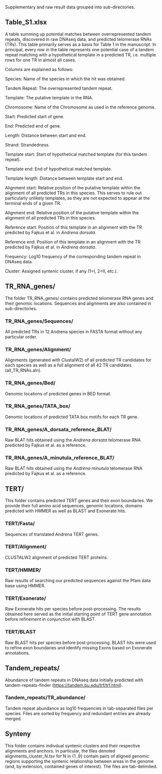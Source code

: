 Supplementary and raw result data grouped into sub-directories.

## Table_S1.xlsx

A table summing up potential matches between overrepresented tandem
repeats, discovered in raw DNAseq data, and predicted telomerase RNAs (TRs).
This table primarily serves as a basis for Table 1 in the manuscript.
In principal, every row in the table represents one potential case of 
a tandem repeat matching with a hypothetical template in a predicted 
TR, i.e. multiple rows for one TR in almost all cases.

Columns are explained as follows:

Species:
Name of the species in which the hit was obtained.

Tandem Repeat:
The overrepresented tandem repeat.

Template:
The putative template in the RNA. 

Chromosome:
Name of the Chromosome as used in the reference genome.

Start:
Predicted start of gene.

End:
Predicted end of gene.

Length:
Distance between start and end.

Strand:
Strandedness.

Template start:
Start of hypothetical matched template (for this tandem repeat).

Template end:
End of hypothetical matched template.

Template length:
Distance between template start and end.

Alignment start:
Relative position of the putative template within the 
alignment of all predicted TRs in this species. This 
serves to rule out particularly unlikely templates, as 
they are not expected to appear at the terminal ends of
a given TR. 

Alignment end:
Relative position of the putative template within the
alignment of all predicted TRs in this species.

Reference start:
Position of this template in an alignment with the TR
predicted by Fajkus et al. in _Andrena dorsata_. 

Reference end:
Position of this template in an alignment with the TR
predicted by Fajkus et al. in _Andrena dorsata_.

Frequency:
Log10 frequency of the corresponding tandem repeat in 
DNAseq data.

Cluster:
Assigned syntenic cluster, if any (1=I, 2=II, etc.).



## TR_RNA_genes/

The folder TR_RNA_genes/ contains predicted telomerase RNA genes and their genomic
locations. Sequences and alignments are also contained in sub-directories.


### TR_RNA_genes/Sequences/
All predicted TRs in 12 Andrena species in FASTA format without any
particular order.

### TR_RNA_genes/Alignment/ 
Alignments (generated with ClustalW2) of all predicted TR candidates for
each species as well as a full alignment of all 42 TR candidates
(all_TR_RNAs.aln). 

### TR_RNA_genes/Bed/
Genomic locations of predicted genes in BED format.

### TR_RNA_genes/TATA_box/
Genomic locations of predicted TATA box motifs for each
TR gene.

### TR_RNA_genes/A_dorsata_reference_BLAT/
Raw BLAT hits obtained using the _Andrena dorsata_
telomerase RNA predicted by Fajkus et al. as a reference. 

### TR_RNA_genes/A_minutula_reference_BLAT/
Raw BLAT hits obtained using the _Andrena minutula_
telomerase RNA predicted by Fajkus et al. as a reference.


## TERT/

This folder contains predicted TERT genes and their exon boundaries.
We provide their full amino acid sequences, genomic locations, domains 
predicted with HMMER as well as BLAST and Exonerate hits.


### TERT/Fasta/
Sequences of translated Andrena TERT genes. 

### TERT/Alignment/
CLUSTALW2 alignment of predicted TERT proteins.

### TERT/HMMER/
Raw results of searching our predicted sequences against
the Pfam data base using HMMER.

### TERT/Exonerate/
Raw Exonerate hits per species before post-processing. 
The results obtained here served as the initial starting
point of TERT gene annotation before refinement in
conjunction with BLAST.

### TERT/BLAST
Raw BLAST hits per species before post-processing.
BLAST hits were used to refine exon boundaries and 
identify missing Exons based on Exonerate annotations.


## Tandem_repeats/

Abundance of tandem repeats in DNAseq data initially 
predicted with tandem-repeats-finder (https://tandem.bu.edu/trf/trf.html). 

### Tandem_repeats/TR_abundance/

Tandem repeat abundance as log10 frequencies in tab-separated files
per species. Files are sorted by frequency and redundant entries are
already merged.


## Synteny 

This folder contains indivdual syntenic clusters and their respective
alignments and anchors.  In particular, the files denoted
alignments_cluster_N.tsv for N in {1..9} contain pairs of aligned
genomic regions supporting the syntenic relationship between areas in
the genome (and, by extension, contained genes of interest).  The
files are tab-delimited.


